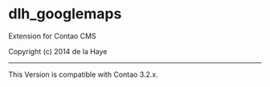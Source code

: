 dlh_googlemaps
=========

Extension for Contao CMS

Copyright (c) 2014 de la Haye

---

This Version is compatible with Contao 3.2.x.